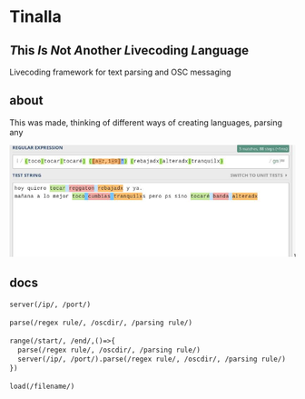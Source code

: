 # Tinalla

## *T*his *I*s *N*ot *A*nother *L*ivecoding *L*anguage

Livecoding framework for text parsing and OSC messaging

## about

This was made, thinking of different ways of creating languages, parsing any 

![example](example.jpg "example")

## docs

```
server(/ip/, /port/)

parse(/regex rule/, /oscdir/, /parsing rule/)

range(/start/, /end/,()=>{
  parse(/regex rule/, /oscdir/, /parsing rule/)
  server(/ip/, /port/).parse(/regex rule/, /oscdir/, /parsing rule/)
})

load(/filename/)

```



